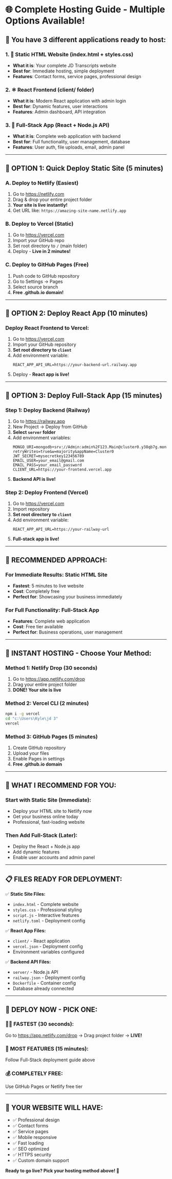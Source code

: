 # 🌐 Complete Hosting Guide - Multiple Options Available!

## 🎯 You have 3 different applications ready to host:

### 1. 📄 **Static HTML Website** (index.html + styles.css)
   - **What it is**: Your complete JD Transcripts website
   - **Best for**: Immediate hosting, simple deployment
   - **Features**: Contact forms, service pages, professional design

### 2. ⚛️ **React Frontend** (client/ folder)
   - **What it is**: Modern React application with admin login
   - **Best for**: Dynamic features, user interactions
   - **Features**: Admin dashboard, API integration

### 3. 🔧 **Full-Stack App** (React + Node.js API)
   - **What it is**: Complete web application with backend
   - **Best for**: Full functionality, user management, database
   - **Features**: User auth, file uploads, email, admin panel

---

## 🚀 OPTION 1: Quick Deploy Static Site (5 minutes)

### A. Deploy to Netlify (Easiest)
1. Go to https://netlify.com
2. Drag & drop your entire project folder
3. **Your site is live instantly!**
4. Get URL like: `https://amazing-site-name.netlify.app`

### B. Deploy to Vercel (Static)
1. Go to https://vercel.com
2. Import your GitHub repo
3. Set root directory to `/` (main folder)
4. Deploy - **Live in 2 minutes!**

### C. Deploy to GitHub Pages (Free)
1. Push code to GitHub repository
2. Go to Settings → Pages
3. Select source branch
4. **Free .github.io domain!**

---

## 🚀 OPTION 2: Deploy React App (10 minutes)

### Deploy React Frontend to Vercel:
1. Go to https://vercel.com
2. Import your GitHub repository
3. **Set root directory to `client`**
4. Add environment variable:
   ```
   REACT_APP_API_URL=https://your-backend-url.railway.app
   ```
5. Deploy - **React app is live!**

---

## 🚀 OPTION 3: Deploy Full-Stack App (15 minutes)

### Step 1: Deploy Backend (Railway)
1. Go to https://railway.app
2. New Project → Deploy from GitHub
3. **Select `server` folder**
4. Add environment variables:
   ```
   MONGO_URI=mongodb+srv://Admin:admin%2F123.Main@cluster0.y38qb7g.mongodb.net/?retryWrites=true&w=majority&appName=Cluster0
   JWT_SECRET=mysecretkey123456789
   EMAIL_USER=your_email@gmail.com
   EMAIL_PASS=your_email_password
   CLIENT_URL=https://your-frontend.vercel.app
   ```
5. **Backend API is live!**

### Step 2: Deploy Frontend (Vercel)
1. Go to https://vercel.com
2. Import repository
3. **Set root directory to `client`**
4. Add environment variable:
   ```
   REACT_APP_API_URL=https://your-railway-url
   ```
5. **Full-stack app is live!**

---

## 🎯 RECOMMENDED APPROACH:

### For Immediate Results: **Static HTML Site**
- **Fastest**: 5 minutes to live website
- **Cost**: Completely free
- **Perfect for**: Showcasing your business immediately

### For Full Functionality: **Full-Stack App**
- **Features**: Complete web application
- **Cost**: Free tier available
- **Perfect for**: Business operations, user management

---

## 🔗 INSTANT HOSTING - Choose Your Method:

### Method 1: Netlify Drop (30 seconds)
1. Go to https://app.netlify.com/drop
2. Drag your entire project folder
3. **DONE! Your site is live**

### Method 2: Vercel CLI (2 minutes)
```bash
npm i -g vercel
cd "c:\Users\Kyle\jd 3"
vercel
```

### Method 3: GitHub Pages (5 minutes)
1. Create GitHub repository
2. Upload your files
3. Enable Pages in settings
4. **Free .github.io domain**

---

## 🌟 WHAT I RECOMMEND FOR YOU:

### **Start with Static Site** (Immediate):
- Deploy your HTML site to Netlify now
- Get your business online today
- Professional, fast-loading website

### **Then Add Full-Stack** (Later):
- Deploy the React + Node.js app
- Add dynamic features
- Enable user accounts and admin panel

---

## 📋 FILES READY FOR DEPLOYMENT:

✅ **Static Site Files:**
- `index.html` - Complete website
- `styles.css` - Professional styling
- `script.js` - Interactive features
- `netlify.toml` - Deployment config

✅ **React App Files:**
- `client/` - React application
- `vercel.json` - Deployment config
- Environment variables configured

✅ **Backend API Files:**
- `server/` - Node.js API
- `railway.json` - Deployment config
- `Dockerfile` - Container config
- Database already connected

---

## 🚨 DEPLOY NOW - PICK ONE:

### 🏃‍♂️ **FASTEST** (30 seconds):
Go to https://app.netlify.com/drop → Drag project folder → **LIVE!**

### 🔧 **MOST FEATURES** (15 minutes):
Follow Full-Stack deployment guide above

### 💰 **COMPLETELY FREE**:
Use GitHub Pages or Netlify free tier

---

## 🎉 YOUR WEBSITE WILL HAVE:

- ✅ Professional design
- ✅ Contact forms
- ✅ Service pages
- ✅ Mobile responsive
- ✅ Fast loading
- ✅ SEO optimized
- ✅ HTTPS security
- ✅ Custom domain support

**Ready to go live? Pick your hosting method above! 🚀**